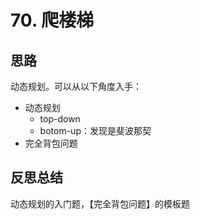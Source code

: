 # 70. 爬楼梯

## 思路

动态规划。可以从以下角度入手：

- 动态规划
  - top-down
  - botom-up：发现是斐波那契
- 完全背包问题

## 反思总结

动态规划的入门题，【完全背包问题】的模板题

